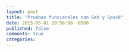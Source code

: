 ```yaml
---
layout: post
title: "Pruebas funcionales con Geb y Spock"
date: 2015-05-01 20:58:08 -0500
published: false
comments: true
categories:
---
```

